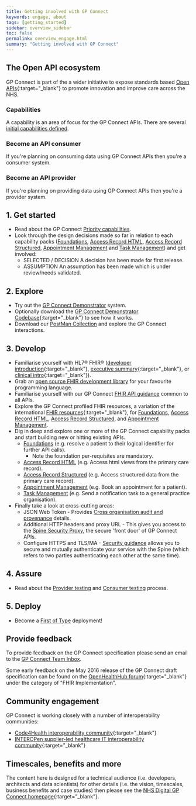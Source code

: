 ```yaml
---
title: Getting involved with GP Connect
keywords: engage, about
tags: [getting_started]
sidebar: overview_sidebar
toc: false
permalink: overview_engage.html
summary: "Getting involved with GP Connect"
---
```


## The Open API ecosystem

GP Connect is part of the a wider initiative to expose standards based [Open APIs](https://www.england.nhs.uk/digitaltechnology/info-revolution/interoperability/open-api/){:target="_blank"} to promote innovation and improve care across the NHS.

### Capabilities

A capability is an area of focus for the GP Connect APIs. There are several [initial capabilities defined](overview_priority_capabilities.html).

### Become an API consumer

If you're planning on consuming data using GP Connect APIs then you're a consumer system.

### Become an API provider

If you're planning on providing data using GP Connect APIs then you're a provider system. 



## 1. Get started ##

- Read about the GP Connect [Priority capabilities](overview_priority_capabilities.html).
- Look through the design decisions made so far in relation to each capability packs ([Foundations](foundations_design.html), [Access Record HTML](accessrecord.html), [Access Record Structured](accessrecord_structured_design.html), [Appointment Management](appointments_design.html) and [Task Management](tasks.html)) and get involved:
	- <span class="label label-success">SELECTED</span> / <span class="label label-info">DECISION</span> A decision has been made for first release.
	- <span class="label label-warning">ASSUMPTION</span> An assumption has been made which is under review/needs validated.

## 2. Explore ## 

- Try out the [GP Connect Demonstrator](system_demonstrator.html) system.
- Optionally download the [GP Connect Demonstrator Codebase](https://github.com/nhs-digital/gpconnect){:target="_blank"} to see how it works. 
- Download our [PostMan Collection](system_reference_postman.html) and explore the GP Connect interactions.

## 3. Develop ##

- Familiarise yourself with HL7&reg; FHIR&reg; ([developer introduction](http://www.hl7.org/implement/standards/fhir/overview-dev.html){:target="_blank"}, [executive summary](http://www.hl7.org/implement/standards/fhir/summary.html){:target="_blank"}, or [clinical intro](http://www.hl7.org/implement/standards/fhir/overview-clinical.html){:target="_blank"}).
- Grab an [open source FHIR development library](development_fhir_open_source_guidance.html) for your favourite programming language.
- Familiarise yourself with our GP Connect [FHIR API guidance](development_fhir_api_guidance.html) common to all APIs.
- Explore the GP Connect profiled FHIR resources, a variation of the international [FHIR resources](https://www.hl7.org/fhir/STU3/){:target="_blank"}, for [Foundations](datalibraryfoundation.html), [Access Record HTML](accessrecord.html), [Access Record Structured](accessrecord_structured_development_resources_overview.html), and [Appointment Management](datalibraryappointment.html).
- Dig in deep and explore one or more of the GP Connect capability packs and start building new or hitting existing APIs.
  - [Foundations](foundations.html) (e.g. resolve a patient to their logical identifier for further API calls).
  	- Note the foundation per-requisites are mandatory.
  - [Access Record HTML](accessrecord.html) (e.g. Access html views from the primary care record).
  - [Access Record Structured](accessrecord_structured.html) (e.g. Access structured data from the primary care record).
  - [Appointment Management](appointments.html) (e.g. Book an appointment for a patient).
  - [Task Management](tasks.html) (e.g. Send a notification task to a general practice organisation).
- Finally take a look at cross-cutting areas:
  - JSON Web Token - Provides [Cross organisation audit and provenance](integration_cross_organisation_audit_and_provenance.html) details.
  - Additional HTTP headers and proxy URL - This gives you access to the [Spine Security Proxy](integration_spine_security_proxy.html), the secure 'front door' of GP Connect APIs.
  - Configure HTTPS and TLS/MA - [Security guidance](development_api_security_guidance.html) allows you to secure and mutually authenticate your service with the Spine (which refers to two parties authenticating each other at the same time). 

## 4. Assure ##

- Read about the [Provider testing](testing_api_provider_testing.html) and [Consumer testing](testing_api_consumer_testing.html) process.

## 5. Deploy ##

- Become a [First of Type](overview_first_of_type.html) deployment!




## Provide feedback

To provide feedback on the GP Connect specification please send an email to the [GP Connect Team Inbox](mailto://gpconnect@nhs.net).

Some early feedback on the May 2016 release of the GP Connect draft specification can be found on the [OpenHealthHub forum](https://www.openhealthhub.org/c/fhir-implementation){:target="_blank"} under the category of "FHIR Implementation".

## Community engagement

GP Connect is working closely with a number of interoperability communities:

- [Code4Health interoperability community](https://code4health.org/communities/interoperability){:target="_blank"}
- [INTEROPen supplier-led healthcare IT interoperability community](http://www.interopen.org/){:target="_blank"}

## Timescales, benefits and more

The content here is designed for a technical audience (i.e. developers, architects and data scientists) for other details (i.e. the vision, timescales, business benefits and case studies) then please see the [NHS Digital GP Connect homepage](https://digital.nhs.uk/article/1275/GP-Connect){:target="_blank"}.

